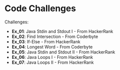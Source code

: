 # Code Challenges

Challenges:
 - **Ex_01**: Java Stdin and Stdout I - From HackerRank
 - **Ex_02**: Find Intersection - From Coderbyte
 - **Ex_03**: If-Else - From HackerRank
 - **Ex_04**: Longest Word - From Coderbyte
 - **Ex_05**: Java Stdin and Stdout II - From HackerRank
 - **Ex_06**: Java Loops I - From HackerRank
 - **Ex_07**: Java Loops II - From HackerRank